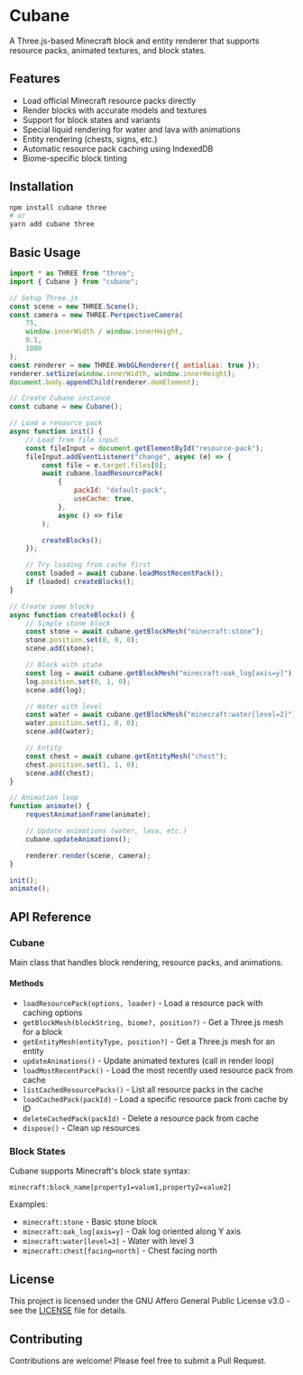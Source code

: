# Cubane

A Three.js-based Minecraft block and entity renderer that supports resource packs, animated textures, and block states.

## Features

- Load official Minecraft resource packs directly
- Render blocks with accurate models and textures
- Support for block states and variants
- Special liquid rendering for water and lava with animations
- Entity rendering (chests, signs, etc.)
- Automatic resource pack caching using IndexedDB
- Biome-specific block tinting

## Installation

```bash
npm install cubane three
# or
yarn add cubane three
```

## Basic Usage

```javascript
import * as THREE from "three";
import { Cubane } from "cubane";

// Setup Three.js
const scene = new THREE.Scene();
const camera = new THREE.PerspectiveCamera(
	75,
	window.innerWidth / window.innerHeight,
	0.1,
	1000
);
const renderer = new THREE.WebGLRenderer({ antialias: true });
renderer.setSize(window.innerWidth, window.innerHeight);
document.body.appendChild(renderer.domElement);

// Create Cubane instance
const cubane = new Cubane();

// Load a resource pack
async function init() {
	// Load from file input
	const fileInput = document.getElementById("resource-pack");
	fileInput.addEventListener("change", async (e) => {
		const file = e.target.files[0];
		await cubane.loadResourcePack(
			{
				packId: "default-pack",
				useCache: true,
			},
			async () => file
		);

		createBlocks();
	});

	// Try loading from cache first
	const loaded = await cubane.loadMostRecentPack();
	if (loaded) createBlocks();
}

// Create some blocks
async function createBlocks() {
	// Simple stone block
	const stone = await cubane.getBlockMesh("minecraft:stone");
	stone.position.set(0, 0, 0);
	scene.add(stone);

	// Block with state
	const log = await cubane.getBlockMesh("minecraft:oak_log[axis=y]");
	log.position.set(0, 1, 0);
	scene.add(log);

	// Water with level
	const water = await cubane.getBlockMesh("minecraft:water[level=2]");
	water.position.set(1, 0, 0);
	scene.add(water);

	// Entity
	const chest = await cubane.getEntityMesh("chest");
	chest.position.set(1, 1, 0);
	scene.add(chest);
}

// Animation loop
function animate() {
	requestAnimationFrame(animate);

	// Update animations (water, lava, etc.)
	cubane.updateAnimations();

	renderer.render(scene, camera);
}

init();
animate();
```

## API Reference

### Cubane

Main class that handles block rendering, resource packs, and animations.

#### Methods

- `loadResourcePack(options, loader)` - Load a resource pack with caching options
- `getBlockMesh(blockString, biome?, position?)` - Get a Three.js mesh for a block
- `getEntityMesh(entityType, position?)` - Get a Three.js mesh for an entity
- `updateAnimations()` - Update animated textures (call in render loop)
- `loadMostRecentPack()` - Load the most recently used resource pack from cache
- `listCachedResourcePacks()` - List all resource packs in the cache
- `loadCachedPack(packId)` - Load a specific resource pack from cache by ID
- `deleteCachedPack(packId)` - Delete a resource pack from cache
- `dispose()` - Clean up resources

### Block States

Cubane supports Minecraft's block state syntax:

```
minecraft:block_name[property1=value1,property2=value2]
```

Examples:

- `minecraft:stone` - Basic stone block
- `minecraft:oak_log[axis=y]` - Oak log oriented along Y axis
- `minecraft:water[level=3]` - Water with level 3
- `minecraft:chest[facing=north]` - Chest facing north

## License

This project is licensed under the GNU Affero General Public License v3.0 - see the [LICENSE](LICENSE) file for details.

## Contributing

Contributions are welcome! Please feel free to submit a Pull Request.
